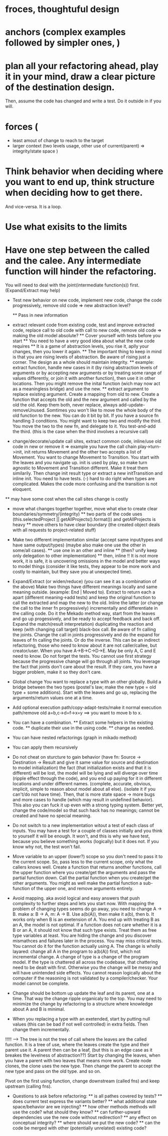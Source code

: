 # froces, thoughtuful design
# anchors (complex examples followed by simpler ones, )
# plan all your refactoring ahead, play it in your mind, draw a clear picture of the destination design.
  Then, assume the code has changed and write a test. Do it outside in if you will.
# forces (
  - least amout of change to reach to the target
  - larger context (two levels usage, other use of current/parent) => integrity/state space
  )
# Think behavior when deciding where you want to end up, think structure when deciding how to get there.
  And vice-versa. It is a loop.
# Use what exisits to the limits
# Have one step between the called and the calee. Any intermediate function will hinder the refactoring.
  You will need to deal with the joint(intermediate function(s)) first.
  (Expand/Extract may help)

 * Test new behavior on new code, implement new code, change the code progressively, remove old code
 => new abstraction level?

    ** Pass in new information

 * extract relevant code from existing code, test and improve extracted code, replace call to old code with call to new code,
   remove old code
 => making the old model absolute?
   ** Cover yourself with tests before you start
   ** You need to have a very good idea about what the new code requires
   ** It is a game of abstraction levels, you rise it, aplly your changes, then you lower it again.
   ** The important thing to keep in mind is that you are rising levels of abstraction. Be aware of rising just
      a corner.
      The design as a whole should maintain integrity.
   ** example: extract function, handle new cases in it (by rising abstraction levels of arguments or by accepting new arguments
   or by treating some range of values differently, or join it with another function), then use it in other locations.
   Then you might remove the inital function (wich may now act as a meaningless bridge) and use the new.
   ** extract argument to replace existing argument. Create a mapping from old to new.
   Create a function that accepts the old and the new argument and called by the old the old.
   Keep them both, never replace, always add-update-removeUnused.
   Somtimes you won't like to move the whole body of the old function to the new. You can do it bit by bit.
   If you have a source fn handling 3 conditions. You might want to keep two and modify the third.
   You move the two to the new fn, and delegate to it.
   You test-and-add the third. (this is the case when the third involves a recursive call)

 * change/decorate/update call sites, extract common code, inline/use old code in new or remove it
 => example you have the call chain play->turn->init, init returns Movement and the other two accepts a list
 of Movement. You want to change Movement to Transition.
 You start with the leaves and you navigate up.
 init is used by play, so make turn agnostic to Movement and Transition different. Make it treat them similarily.
 Then change init result type or extract a new initTransition and inline init.
 You need to have tests.
   (-) hard to do right when types are complicated. Makes the code more confusing and the transition is not eloquent.

  ** may have some cost when the call sites change is costly

 * move what changes together together, move what else to create clear boundaries/symmetry/(integrity)
   ** two parts of the code uses (this.selectedProject || getAllProjects().format()) and getAllProjects is heavy
   ** move others to have clear boundary (the created object deals with all requests to project-related stuff)

 * Make two different implementation similar (accept same input/types and have same output/types)
   (maybe also make one use the other in some/all cases).
   ** use one in an other and inline
   ** (then? unify keep only delegation to other implementation)
   ** then, inline
   !! It is not more work, it is safe, it is uncovering omissions in the model and better ways to model things
   (consider it like tests, they appear to be more work and costly to maintain, but they save you at unexpected time).

 * Expand/Extract (or widen/reduce) (you can see it as a combination of the above)
   Make two things have different meanings locally and same meaning outside.
   (example: End | Moved to). Extract to return each a apart (different meaning->add tests) and keep the original function
   to call the extracted and map the new to the old.
   Inline the latter (or change the call to the inner fn progressively) incrementally and differentiate in the calling code.
   Do it the Mekado method way, start from the leaves and go up progessively, and be ready to accept feedback and back off.
   Expand the match(result interpretation) duplicating the reaction and keep (with changing call target) black-box call.
   Be aware of fn calling the joints. Change the call in joints progressively and do the expand for leaves of fn calling
   the joints.
   Or do the inverse.
   This can be an indirect refactoring, those who need to know about it are not caller/callee, but creator/user.
   When you have A->B->C->D->E. May be only A, C and E need to know.
   Do not forget the tests.
   You cannot use first strategy because the progressive change will go through all joints.
   You leverage the fact that joints don't care about the result.
   If they care, you have a bigger problem, make it so they don't care.

 * Global change
   You want to replace a type with an other globally. Build a bridge between the two types (postel's law; make the new type
   = old type + some additions). Start with the leaves and go up, replacing the arguments/return values one at a time.

 * Add optional execution path/copy-adapt-tests/make it normal execution path/remove old
   a=b,c->d=f->x=y ==> you want to move b to x.

 * You can have a combination.
   ** Extract some helpers in the existing code.
   ** duplicate their use in the using code.
   ** change as needed.
 * You can have nested refactorings (graph in mikado method)

 * You can apply them recursively

 * Do not cheat on sturcture to gain behavior (have fn: Source -> Destination -> Result and give it same value for source
   and destination to model initialization) the fact (that initialization exists and that it is different) will be lost,
   the model will be lying and will diverge over time (ripple effect through the code), and you end up paying for it
   in different locations and under different names. (complete, accurate, obvious, implicit, simple to reason about model
   about all else).
   (isolate it if you can't/do not have time).
   Then, that is more state space -> more bugs and more cases to handle (which may result in undefined behavior).
   This also you can fuck it up even with a strong typing system.
   Better yet, change the code/model so that such hack has no meanings; cannot be created and have no special meaning.

 * Do not switch to a new implementation witout a test of each class of inputs.
   You may have a test for a couple of classes initially and you think to yourself it will be enough.
   It won't, and this is why we have test, because you believe something works (logically) but it does not.
   If you know why not, the test won't fail.

 * Move variable to an upper (lower?) scope so you don't need to pass it to the current scope.
   So, pass less to the current scope, only what the callers knows well.
   Create a function that returns another functions, call the upper function where you create/get the arguments
   and pass the partial function down.
   Call the partial function when you create/get the other arguments.
   You might as well make the partial function a sub-function of the upper one, and remove arguments entirely.

* Avoid mapping. aka avoid logical and easy answers that push complexity to further steps and lets you start now.
With mapping the problem of changing types seems do go away, you need to change A -> B.
make a: B -> A, m: A -> B. Use a(b(A)), then make it a(b), then b.
It works only when B is an exetension of A.
You end up with treating B as an A, the model is not optimal.
If a function does not care whether it is a B or an A, it should not know that such type exists.
Treat them as free type variables at least.
You are hiding the change and you discover mismathces and failures later in the process.
You may miss critical tests.
You cannot do it for the function actually using A.
The change is wholly layared: change all A in the program to a(b(A)) first, which not incremental change.
A change of type is a change of the program model. If the type is chattered all across the codebase,
that chattering need to be dealt with first. Otherwise you the change will be messy and will have
unintended side effects.
You cannot reason logically about the computer if the reasoning is not validated by a compiler/checker.
Your model cannot be complete.

* Change should be bottom up
update the leaf and its parent, one at a time.
That way the change ripple organicaly to the top.
You may need to minimize the change by refactoring to a structure where
knowledge about A and B is minimal.

* When you replacing a type with an exetended, start by putting null values (this can be bad if not well controlled)
in extra fields.
Then change them incrementally.

!!!!! --> The tree is not the tree of call where the leaves are the called function.
It is a tree of use, where the leaves create the type and their parent use it.
A parent then can be a leaf, (but this is an edge case as it breakes the levelness of abstraction??)
Start by changing the leaves, when you have a parent with two leaves that means more work.
Create node clones, the clone uses the new type. Then change the parent to accept the new type
and pass on the old type. and so on.

Pivot on the first using function, change downstream (called fns) and keep upstream (calling fns).

* Questions to ask before refactoring:
  ** is all pathes covered by tests?
  ** does current test express the variants better?
  ** what additional state space/behavior are we injecting?
  ** how other methods methods will use the code? what should they know?
  ** can further-upward dependencies use the new code without redirection?
  ** any effect on conceptual integrity?
  ** where should we put the new code?
  ** can the code be merged with other (potentially unrelated) existing code?